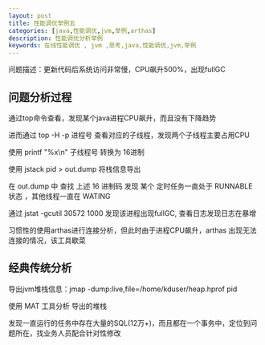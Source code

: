 ```yaml
---
layout: post
title: 性能调优举例五
categories: [java,性能调优,jvm,举例,arthas]
description: 性能调优分析举例
keywords: 在线性能调优 , jvm ,思考,java,性能调优,jvm,举例
---
```


问题描述：更新代码后系统访问非常慢，CPU飙升500%，出现fullGC

## 问题分析过程

通过top命令查看，发现某个java进程CPU飙升，而且没有下降趋势

进而通过 top -H -p 进程号 查看对应的子线程，发现两个子线程主要占用CPU

使用 printf "%x\n" 子线程号  转换为 16进制

使用 jstack pid > out.dump 将栈信息导出

在 out.dump 中 查找 上述 16 进制码 发现 某个 定时任务一直处于 RUNNABLE 状态 ，其他线程一直在 WATING

通过 jstat -gcutil 30572 1000 发现该进程出现fullGC, 查看日志发现日志在暴增

习惯性的使用arthas进行连接分析，但此时由于进程CPU飙升，arthas 出现无法连接的情况，该工具歇菜

## 经典传统分析

导出jvm堆栈信息：jmap -dump:live,file=/home/kduser/heap.hprof pid 

使用 MAT 工具分析 导出的堆栈 

发现一直运行的任务中存在大量的SQL(12万+)，而且都在一个事务中，定位到问题所在，找业务人员配合针对性修改

